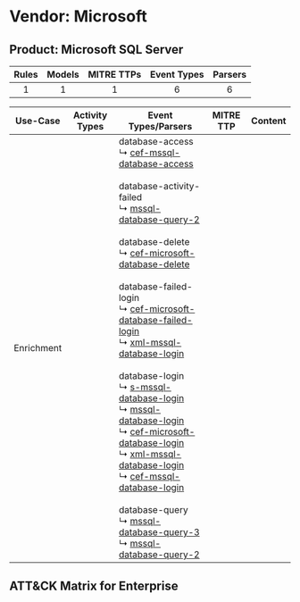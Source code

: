 Vendor: Microsoft
=================
Product: Microsoft SQL Server
-----------------------------
| Rules | Models | MITRE TTPs | Event Types | Parsers |
|:-----:|:------:|:----------:|:-----------:|:-------:|
|   1   |   1    |     1      |      6      |    6    |

|  Use-Case  | Activity Types | Event Types/Parsers                                                                                                                                                                                                                                                                                                                                                                                                                                                                                                                                                                                                                                                                                                                                                                                                                                                                                                                                                                                                                                                                                                                                                                                                         | MITRE TTP | Content                                                           |
|:----------:| -------------- | --------------------------------------------------------------------------------------------------------------------------------------------------------------------------------------------------------------------------------------------------------------------------------------------------------------------------------------------------------------------------------------------------------------------------------------------------------------------------------------------------------------------------------------------------------------------------------------------------------------------------------------------------------------------------------------------------------------------------------------------------------------------------------------------------------------------------------------------------------------------------------------------------------------------------------------------------------------------------------------------------------------------------------------------------------------------------------------------------------------------------------------------------------------------------------------------------------------------------- | --------- | ----------------------------------------------------------------- |
| Enrichment | <ul></li></ul> |  database-access<br> ↳ [cef-mssql-database-access](Parsers/parserContent_cef-mssql-database-access.md)<br><br> database-activity-failed<br> ↳ [mssql-database-query-2](Parsers/parserContent_mssql-database-query-2.md)<br><br> database-delete<br> ↳ [cef-microsoft-database-delete](Parsers/parserContent_cef-microsoft-database-delete.md)<br><br> database-failed-login<br> ↳ [cef-microsoft-database-failed-login](Parsers/parserContent_cef-microsoft-database-failed-login.md)<br> ↳ [xml-mssql-database-login](Parsers/parserContent_xml-mssql-database-login.md)<br><br> database-login<br> ↳ [s-mssql-database-login](Parsers/parserContent_s-mssql-database-login.md)<br> ↳ [mssql-database-login](Parsers/parserContent_mssql-database-login.md)<br> ↳ [cef-microsoft-database-login](Parsers/parserContent_cef-microsoft-database-login.md)<br> ↳ [xml-mssql-database-login](Parsers/parserContent_xml-mssql-database-login.md)<br> ↳ [cef-mssql-database-login](Parsers/parserContent_cef-mssql-database-login.md)<br><br> database-query<br> ↳ [mssql-database-query-3](Parsers/parserContent_mssql-database-query-3.md)<br> ↳ [mssql-database-query-2](Parsers/parserContent_mssql-database-query-2.md)<br> |           | [](Rules_Models/r_m_microsoft_microsoft_sql_server_Enrichment.md) |

ATT&CK Matrix for Enterprise
----------------------------
